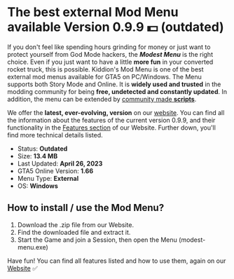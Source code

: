 # The best external Mod Menu available Version 0.9.9 :dollar: (outdated)

If you don't feel like spending hours grinding for money or just want to protect yourself from God Mode hackers, 
the ***Modest Menu*** is the right choice.
Even if you just want to have a little **more fun** in your converted rocket truck, this is possible. Kiddion's Mod Menu is one of the best external mod menus available for GTA5 on PC/Windows. The Menu supports both Story Mode and Online. It is **widely used and trusted** in the modding community for being **free, undetected and constantly updated**. In addition, the menu can be extended by [community made **scripts**](https://www.kiddionsmodestmenu.com/modest-scripts).

We offer the  **latest, ever-evolving, version** on our [website](https://www.kiddionsmodestmenu.com). You can find all the information about the features of the current version 0.9.9, and their functionality in the [Features section](https://www.kiddionsmodestmenu.com/features) of our Website. Further down, you'll find more technical details listed.

* Status: **Outdated**
* Size: **13.4 MB** 
* Last Updated: **April 26, 2023**
* GTA5 Online Version: **1.66**
* Menu Type: **External**
* OS: **Windows**


## How to install / use the Mod Menu?

1. Download the .zip file from our Website.
2. Find the downloaded file and extract it.
3. Start the Game and join a Session, then open the Menu (modest-menu.exe)

Have fun! You can find all features listed and how to use them, again on our [Website](https://www.kiddionsmodestmenu.com) :white_check_mark:
